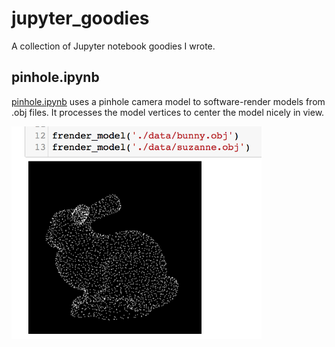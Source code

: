 # jupyter_goodies
A collection of Jupyter notebook goodies I wrote.

## pinhole.ipynb
[pinhole.ipynb](pinhole.ipynb) uses a pinhole camera model to software-render models from .obj files. It processes the model vertices to center the model nicely in view. 

<img src="screen/pinhole_bunny.png" width="400">
